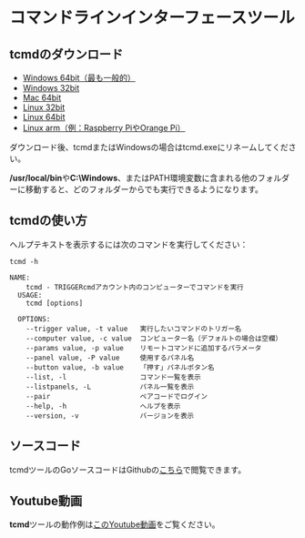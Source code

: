 # コマンドラインインターフェースツール

## tcmdのダウンロード

* [Windows 64bit（最も一般的）](https://triggercmdagents.s3.amazonaws.com/tcmd_cli/tcmd-windows-amd64.exe)
* [Windows 32bit](https://triggercmdagents.s3.amazonaws.com/tcmd_cli/tcmd-windows-386.exe)
* [Mac 64bit](https://triggercmdagents.s3.amazonaws.com/tcmd_cli/tcmd-darwin-amd64)
* [Linux 32bit](https://triggercmdagents.s3.amazonaws.com/tcmd_cli/tcmd-linux-386)
* [Linux 64bit](https://triggercmdagents.s3.amazonaws.com/tcmd_cli/tcmd-linux-amd64)
* [Linux arm（例：Raspberry PiやOrange Pi）](https://triggercmdagents.s3.amazonaws.com/tcmd_cli/tcmd-linux-arm)

ダウンロード後、tcmdまたはWindowsの場合はtcmd.exeにリネームしてください。

**/usr/local/bin**や**C:\Windows**、またはPATH環境変数に含まれる他のフォルダーに移動すると、どのフォルダーからでも実行できるようになります。

## tcmdの使い方

ヘルプテキストを表示するには次のコマンドを実行してください：
```
tcmd -h
```

```
NAME:
    tcmd - TRIGGERcmdアカウント内のコンピューターでコマンドを実行
  USAGE:
    tcmd [options]

  OPTIONS:
    --trigger value, -t value   実行したいコマンドのトリガー名
    --computer value, -c value  コンピューター名（デフォルトの場合は空欄）
    --params value, -p value    リモートコマンドに追加するパラメータ
    --panel value, -P value     使用するパネル名
    --button value, -b value    「押す」パネルボタン名
    --list, -l                  コマンド一覧を表示
    --listpanels, -L            パネル一覧を表示
    --pair                      ペアコードでログイン
    --help, -h                  ヘルプを表示
    --version, -v               バージョンを表示
```

## ソースコード

tcmdツールのGoソースコードはGithubの[こちら](https://github.com/rvmey/triggercmdGOclient)で閲覧できます。

## Youtube動画

**tcmd**ツールの動作例は[このYoutube動画](https://www.youtube.com/watch?v=q0Uu4SNFKFY)をご覧ください。
